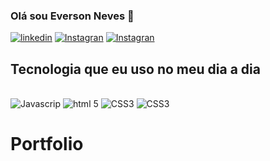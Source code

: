 ### Olá sou Everson Neves 🤝

[![linkedin](https://img.shields.io/badge/LinkedIn-0077B5?style=for-the-badge&logo=linkedin&logoColor=white)](https://www.linkedin.com/in/everson-neves-518969160/)
[![Instagran](https://img.shields.io/badge/Instagram-E4405F?style=for-the-badge&logo=instagram&logoColor=white)](https://www.instagram.com/eversonneves97/)
[![Instagran](https://img.shields.io/badge/WhatsApp-25D366?style=for-the-badge&logo=whatsapp&logoColor=white
)](https://api.whatsapp.com/send?phone=5548991947567&text=Ol%C3%A1%20Everson%20Neves)



## Tecnologia que eu uso no meu dia a dia

<div style="display: inline_block"><br/>
  <img aling="center" alt="Javascrip" src="https://img.shields.io/badge/JavaScript-323330?style=for-the-badge&logo=javascript&logoColor=F7DF1E" />
<img aling="center" alt="html 5" src="https://img.shields.io/badge/HTML5-E34F26?style=for-the-badge&logo=html5&logoColor=white" />
<img aling="center" alt="CSS3" src="https://img.shields.io/badge/CSS3-1572B6?style=for-the-badge&logo=css3&logoColor=white" />
<img aling="center" alt="CSS3" src="https://img.shields.io/badge/Node.js-43853D?style=for-the-badge&logo=node.js&logoColor=white" />



# Portfolio
